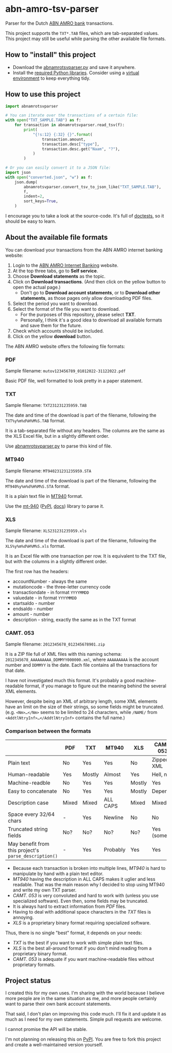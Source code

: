 # abn-amro-tsv-parser

Parser for the Dutch [ABN AMRO bank](https://www.abnamro.nl/) transactions.

This project supports the `TXT*.TAB` files, which are tab-separated values. This project may still be useful while parsing the other available file formats.

## How to "install" this project

* Download the [abnamrotsvparser.py](abnamrotsvparser.py) and save it anywhere.
* Install the [required Python libraries](https://pip.pypa.io/en/stable/user_guide/#requirements-files). Consider using a [virtual environment](https://docs.python.org/3/library/venv.html) to keep everything tidy.

## How to use this project

```python
import abnamrotsvparser

# You can iterate over the transactions of a certain file:
with open("TXT_SAMPLE.TAB") as f:
    for transaction in abnamrotsvparser.read_tsv(f):
        print(
            "{!s:12} {:32} {}".format(
                transaction.amount,
                transaction.desc["type"],
                transaction.desc.get("Naam", "?"),
            )
        )

# Or you can easily convert it to a JSON file:
import json
with open("converted.json", "w") as f:
    json.dump(
        abnamrotsvparser.convert_tsv_to_json_like("TXT_SAMPLE.TAB"),
        f,
        indent=2,
        sort_keys=True,
    )
```

I encourage you to take a look at the source-code. It's full of [doctests](https://docs.python.org/3/library/doctest.html), so it should be easy to learn.

## About the available file formats

You can download your transactions from the ABN AMRO internet banking website:

1. Login to the [ABN AMRO Internet Banking](https://www.abnamro.nl/my-abnamro/self-service/overview/index.html) website.
2. At the top three tabs, go to **Self service**.
3. Choose **Download statements** as the topic.
4. Click on **Download transactions**. (And then click on the yellow button to open the actual page.)
    * Don't go to **Download account statements**, or to **Download other statements**, as those pages only allow downloading PDF files.
5. Select the period you want to download.
6. Select the format of the file you want to download.
    * For the purposes of this repository, please select **TXT**.
    * Personally, I think it's a good idea to download all available formats and save them for the future.
7. Check which accounts should be included.
8. Click on the yellow **download** button.

The ABN AMRO website offers the following file formats:

### PDF

Sample filename: `mutov123456789_01012022-31122022.pdf`

Basic PDF file, well formatted to look pretty in a paper statement.

### TXT

Sample filename: `TXT231231235959.TAB`

The date and time of the download is part of the filename, following the `TXT%y%m%d%H%M%S.TAB` format.

It is a tab-separated file without any headers. The columns are the same as the XLS Excel file, but in a slightly different order.

Use [abnamrotsvparser.py](abnamrotsvparser.py) to parse this kind of file.

### MT940

Sample filename: `MT940231231235959.STA`

The date and time of the download is part of the filename, following the `MT940%y%m%d%H%M%S.STA` format.

It is a plain text file in [MT940](https://en.wikipedia.org/wiki/MT940) format.

Use the [mt-940](https://github.com/WoLpH/mt940) ([PyPI](https://pypi.org/project/mt-940/), [docs](https://mt940.readthedocs.io/)) library to parse it.

### XLS

Sample filename: `XLS231231235959.xls`

The date and time of the download is part of the filename, following the `XLS%y%m%d%H%M%S.xls` format.

It is an Excel file with one transaction per row. It is equivalent to the TXT file, but with the columns in a slightly different order.

The first row has the headers:

* accountNumber - always the same
* mutationcode - the three-letter currency code
* transactiondate - in format `YYYYMMDD`
* valuedate - in format `YYYYMMDD`
* startsaldo - number
* endsaldo - number
* amount - number
* description - string, exactly the same as in the TXT format

### CAMT. 053

Sample filename: `2012345678_012345678901.zip`

It is a ZIP file full of XML files with this naming schema: `2012345678_AAAAAAAAA_DDMMYY000000.xml`, where `AAAAAAAAA` is the account number and `DDMMYY` is the date. Each file contains all the transactions for that date.

I have not investigated much this format. It's probably a good machine-readable format, if you manage to figure out the meaning behind the several XML elements.

However, despite being an XML of arbitrary length, some XML elements have an limit on the size of their strings, so some fields might be truncated. (e.g. `<Nm>…</Nm>` seems to be limited to 24 characters, while `/NAME/` from `<AddtlNtryInf>…</AddtlNtryInf>` contains the full name.)

### Comparison between the formats

|                         | PDF | TXT | MT940 | XLS  | CAMT. 053 |
|-------------------------|-----|-----|-------|------|-----------|
| Plain text              | No  | Yes | Yes   | No   | Zipped XML|
| Human-readable          | Yes |Mostly|Almost| Yes  | Hell, no! |
| Machine-readble         | No  | Yes | Yes   |Mostly| Yes       |
| Easy to concatenate     | No  | Yes | Yes   |Mostly| Depends   |
| Description case        |Mixed|Mixed|ALL CAPS|Mixed| Mixed     |
| Space every 32/64 chars | -   | Yes |Newline| No   | No        |
| Truncated string fields | No? | No? | No?   | No?  | Yes (some)|
| May benefit from this project's `parse_description()`| - | Yes | Probably | Yes | Yes |

* Because each transaction is broken into multiple lines, *MT940* is hard to manipulate by hand with a plain text editor.
* *MT940* having the description in ALL CAPS makes it uglier and less readable. That was the main reason why I decided to stop using MT940 and write my own TXT parser.
* *CAMT. 053* is very convoluted and hard to work with (unless you use specialized software). Even then, some fields may be truncated.
* It is always hard to extract information from *PDF* files.
* Having to deal with additional space characters in the *TXT* files is annoying.
* *XLS* is a proprietary binary format requiring specialized software.

Thus, there is no single "best" format, it depends on your needs:

* *TXT* is the best if you want to work with simple plain text files.
* *XLS* is the best all-around format if you don't mind reading from a proprietary binary format.
* *CAMT. 053* is adequate if you want machine-readable files without proprietary formats.

## Project status

I created this for my own uses. I'm sharing with the world because I believe
more people are in the same situation as me, and more people certainly want to
parse their own bank account statements.

That said, I don't plan on improving this code much. I'll fix it and update it
as much as I need for my own statements. Simple pull requests are welcome.

I cannot promise the API will be stable. 

I'm not planning on releasing this on [PyPI](https://pypi.org/). You are free
to fork this project and create a well-maintained version yourself.
